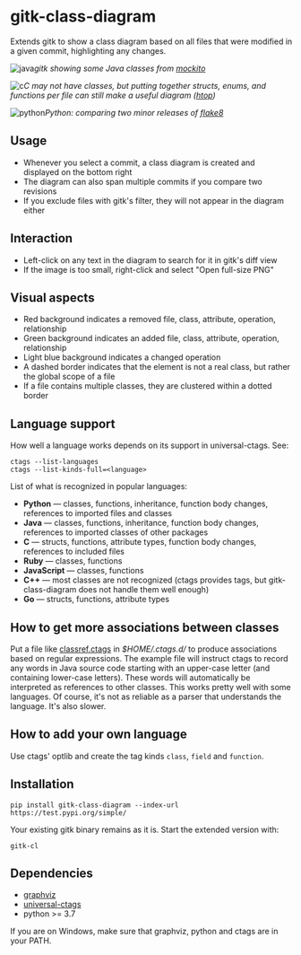 gitk-class-diagram
==================

Extends gitk to show a class diagram based on all files that were modified in a given commit, highlighting any changes.

![java](https://user-images.githubusercontent.com/1097029/72220334-f22dd580-354f-11ea-8f14-5f70c065972e.png)*gitk showing some Java classes from [mockito](https://github.com/mockito/mockito)*

![c](https://user-images.githubusercontent.com/1097029/72220351-1984a280-3550-11ea-9e0c-552da0af854e.png)*C may not have classes, but putting together structs, enums, and functions per file can still make a useful diagram ([htop](https://github.com/hishamhm/htop))*

![python](https://user-images.githubusercontent.com/1097029/72220353-230e0a80-3550-11ea-8ede-8215c55ae474.png)*Python: comparing two minor releases of [flake8](https://gitlab.com/pycqa/flake8)*

Usage
-----

* Whenever you select a commit, a class diagram is created and displayed on the bottom right
* The diagram can also span multiple commits if you compare two revisions
* If you exclude files with gitk's filter, they will not appear in the diagram either

Interaction
-----------

* Left-click on any text in the diagram to search for it in gitk's diff view
* If the image is too small, right-click and select "Open full-size PNG"

Visual aspects
--------------

* Red background indicates a removed file, class, attribute, operation, relationship
* Green background indicates an added file, class, attribute, operation, relationship
* Light blue background indicates a changed operation
* A dashed border indicates that the element is not a real class, but rather the global scope of a file
* If a file contains multiple classes, they are clustered within a dotted border

Language support
----------------

How well a language works depends on its support in universal-ctags. See:

```
ctags --list-languages
ctags --list-kinds-full=<language>
```

List of what is recognized in popular languages:

* **Python** — classes, functions, inheritance, function body changes, references to imported files and classes
* **Java** — classes, functions, inheritance, function body changes, references to imported classes of other packages
* **C** — structs, functions, attribute types, function body changes, references to included files
* **Ruby** — classes, functions
* **JavaScript** — classes, functions
* **C++** — most classes are not recognized (ctags provides tags, but gitk-class-diagram does not handle them well enough)
* **Go** — structs, functions, attribute types

How to get more associations between classes
--------------------------------------------

Put a file like [classref.ctags](doc/classref.ctags) in *$HOME/.ctags.d/* to produce associations based on regular expressions. The example file will instruct ctags to record any words in Java source code starting with an upper-case letter (and containing lower-case letters). These words will automatically be interpreted as references to other classes. This works pretty well with some languages. Of course, it's not as reliable as a parser that understands the language. It's also slower.

How to add your own language
----------------------------

Use ctags' optlib and create the tag kinds `class`, `field` and `function`.

Installation
------------

```
pip install gitk-class-diagram --index-url https://test.pypi.org/simple/
```

Your existing gitk binary remains as it is. Start the extended version with:

```
gitk-cl
```

Dependencies
------------

* [graphviz](https://www.graphviz.org/)
* [universal-ctags](https://ctags.io/)
* python >= 3.7

If you are on Windows, make sure that graphviz, python and ctags are in your PATH.
